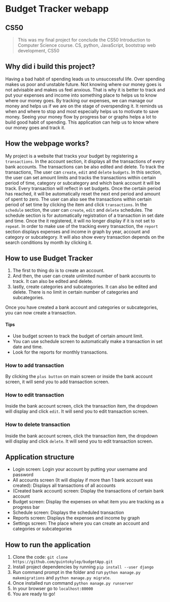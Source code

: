 # Budget Tracker webapp

## CS50
>This was my final project for conclude the CS50 Introduction to Computer Science course.
>CS, python, JavaScript, bootstrap web development, CS50

## Why did i build this project?
Having a bad habit of spending leads us to unsuccessful life. Over spending makes us poor and unstable future. Not knowing where our money goes is not advisable and makes us feel anxious. That is why it is better to track and put your expenses and income into something place to helps us to know where our money goes. By tracking our expenses, we can manage our money and helps us if we are on the stage of overspending it. It reminds us when and where to stop and most especially helps us to motivate to save money. Seeing your money flow by progress bar or graphs helps a lot to build good habit of spending. This application can help us to know where our money goes and track it. 

## How the webpage works?
My project is a website that tracks your budget by registering a `transactions`. In the account section, it displays all the transactions of every bank accounts. The transactions can be also edited and delete. To track the transactions, The user can `create`, `edit` and `delete` `budgets`. In this section, the user can set amount limits and tracks the transactions within certain period of time, category or subcategory and which bank account it will be track. Every transaction will reflect in set budgets. Once the certain period has reached, it will be automatically reset the next end period and amount of spent to zero. The user can also see the transactions within certain period of set time by clicking the item and click `transactions`. In the `schedule` section, the user can `create`, `edit` and `delete` schedules. The schedule section is for automatically registration of a transaction in set date and time. Once the it registered, it will no longer display if it is not set to `repeat`. In order to make use of the tracking every transaction, the `report` section displays expenses and income in graph by year, account and category or subcategory. It will also show every transaction depends on the search conditions by month by clicking it. 

## How to use Budget Tracker 
1. The first to thing do is to create an account. 
2. And then, the user can create unlimited number of bank accounts to track. It can also be edited and delete.
3. lastly, create categories and subcategories. It can also be edited and delete. There is no limit in certain number of categories and subcategories.

Once you have created a bank account and categories or subcategories, you can now create a transaction.

#### Tips
* Use budget screen to track the budget of certain amount limit.
* You can use schedule screen to automatically make a transaction in set date and time.
* Look for the reports for monthly transactions. 

### How to add transaction
By clicking the `plus button` on main screen or inside the bank account screen, it will send you to add transaction screen.

### How to edit transaction
Inside the bank account screen, click the transaction item, the dropdown will display and click `edit`. It will send you to edit transaction screen.

### How to delete transaction
Inside the bank account screen, click the transaction item, the dropdown will display and click `delete`. It will send you to edit transaction screen.

## Application structure

- Login screen: Login your account by putting your username and password
- All accounts screen (It will display if more than 1 bank account was created): Displays all transactions of all accounts
- (Created bank account) screen: Display the transactions of certain bank account
- Budget screen: Display the expenses on what item you are tracking as a progress bar
- Schedule screen: Displays the scheduled transaction
- Reports screen: Displays the expenses and income by graph
- Settings screen: The place where you can create an account and categories or subcategories


## How to run the application
1. Clone the code: `git clone https://github.com/guintokylep/budgetApp.git`
2. Install project dependencies by running `pip install --user django`
3. Run command prompt in the folder and run `python manage.py makemigrations` and `python manage.py migrate`.
4. Once installed run command `python manage.py runserver`
5. In your browser go to `localhost:80000`
6. You are ready to go!
